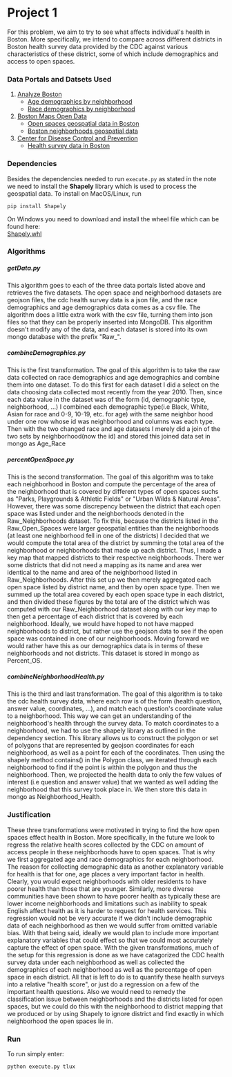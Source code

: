 # Project 1
For this problem, we aim to try to see what affects individual's health in Boston. More specifically, 
we intend to compare across different districts in Boston health survey data provided by the CDC against
various characteristics of these district, some of which include demographics and access to open spaces.
### Data Portals and Datsets Used
1. [Analyze Boston](https://data.boston.gov/dataset/)  
    - [Age demographics by neighborhood](https://data.boston.gov/dataset/8202abf2-8434-4934-959b-94643c7dac18/resource/c53f0204-3b39-4a33-8068-64168dbe9847/download/age.csv)
    - [Race demographics by neighborhood](https://data.boston.gov/dataset/8202abf2-8434-4934-959b-94643c7dac18/resource/20f64c02-6023-4280-8131-e8c0cedcae9b/download/race-and-or-ethnicity.csv)
2. [Boston Maps Open Data](http://bostonopendata-boston.opendata.arcgis.com/)
    - [Open spaces geospatial data in Boston](http://bostonopendata-boston.opendata.arcgis.com/datasets/2868d370c55d4d458d4ae2224ef8cddd_7.geojson)
    - [Boston neighborhoods geospatial data](http://bostonopendata-boston.opendata.arcgis.com/datasets/3525b0ee6e6b427f9aab5d0a1d0a1a28_0.geojson)
3. [Center for Disease Control and Prevention](https://chronicdata.cdc.gov/)
    - [Health survey data in Boston](https://chronicdata.cdc.gov/resource/csmm-fdhi.json?cityname=Boston)
    
### Dependencies
Besides the dependencies needed to run ``execute.py`` as stated in the note 
we need to install the **Shapely** library which is used to process the 
geospatial data. To install on MacOS/Linux, run
```
pip install Shapely
```
On Windows you need to download and install the wheel file which can be found here:  
[Shapely.whl](http://www.lfd.uci.edu/~gohlke/pythonlibs/#shapely)

### Algorithms
##### getData.py
This algorithm goes to each of the three data portals listed above
and retrieves the five datasets. The open space and neighborhood datasets are geojson files, the cdc health 
survey data is a json file, and the race demographics and age demographics data comes as a csv file. The algorithm
does a little extra work with the csv file, turning them into json files so that they can be properly inserted into
MongoDB. This algorithm doesn't modify any of the data, and each dataset is stored into its own mongo database with the 
prefix "Raw_".

##### combineDemographics.py
This is the first transformation. The goal of this algorithm is to take the raw data collected on race demographics
and age demographics and combine them into one dataset. To do this first for each dataset I did a select on the data 
choosing data collected most recently from the year 2010. Then, since each data value in the dataset was of the form (id, demographic type, neighborhood, ...)
I combined each demographic type(i.e Black, White, Asian for race and 0-9, 10-19, etc. for age) with the same neighbor hood under one row whose id was neighborhood
and columns was each type. Then with the two changed race and age datasets I merely did a join of the two sets by neighborhood(now the id) and stored this
joined data set in mongo as Age_Race 
##### percentOpenSpace.py
This is the second transformation. The goal of this algorithm was to take each neighborhood in Boston and compute the 
percentage of the area of the neighborhood that is covered by different types of open spaces suchs as "Parks, Playgrounds & Athletic Fields"
or "Urban Wilds & Natural Areas". However, there was some discrepency between the district that each open space was listed under 
and the neighborhoods denoted in the Raw_Neighborhoods dataset. To fix this, because the districts listed in the Raw_Open_Spaces were larger 
geospatial entities than the neighborhoods (at least one neighborhood fell in one of the districts) I decided that we would compute the total area of
the district by summing the total area of the neighborhood or neighborhoods that made up each district. Thus, I made a key map
that mapped districts to their respective neighborhoods. There wer some districts that did not need a mapping as its name and area 
wer identical to the name and area of the neighborhood listed in Raw_Neighborhoods. After this set up we then
merely aggregated each open space listed by district name, and then by open space type. Then we summed up the total area covered by 
each open space type in each district, and then divided these figures by the total are of the district which was computed with
our Raw_Neighborhood dataset along with our key map to then get a percentage of each district that is covered by each neighborhood.
Ideally, we would have hoped to not have mapped neighborhoods to district, but rather use the geojson data to see if the open space
was contained in one of our neighborhoods. Moving forward we would rather have this as our demographics data is in terms 
of these neighborhoods and not districts. This dataset is stored in mongo as Percent_OS.

##### combineNeighborhoodHealth.py
This is the third and last transformation. The goal of this algorithm is to take the cdc health survey data, where each row is of the form
(health question, answer value, coordinates, ...), and match each question's coordinate value to a neighborhood. This way we can get an understanding
of the neighborhood's health through the survey data. To match coordinates to a neighborhood, we had to use the
shapely library as outlined in the dependency section. This library allows us to construct the polygon or set of 
polygons that are represented by geojson coordinates for each neighborhood, as well as a point for each
of the coordinates. Then using the shapely method contains() in the Polygon class, we iterated through each
neighborhood to find if the point is within the polygon and thus the neighborhood. Then, we projected the health data 
to only the few values of interest (i.e question and answer value) that we wanted as well adding the neighborhood
that this survey took place in. We then store this data in mongo as Neighborhood_Health.

### Justification
These three transformations were motivated in trying to find the how open spaces effect health in Boston.
More specifically, in the future we look to regress the relative health scores collected by the CDC on amount of access people in these neighborhoods have to open spaces. That is why we first 
aggregated age and race demographics for each neighborhood. The reason for collecting demographic data as another explanatory variable
for health is that for one, age places a very important factor in health. Clearly, you would expect neighborhoods with older
residents to have poorer health than those that are younger. Similarly, more diverse communities have been shown to have poorer health
as typically these are lower income neighborhoods and limitations such as inability to speak English affect health as it is harder to 
request for health services. This regression would not be very accurate if we didn't include demographic data of each neighborhood as then we would suffer from omitted variable bias. With
that being said, ideally we would plan to include more important explanatory variables that could effect so that we could most accurately
capture the effect of open space. With the given transformations, much of the setup for this regression is done as we have catagorized the 
CDC health survey data under each neighborhood as well as collected the demographics of each neighborhood as well as the percentage of
open space in each district. All that is left to do is to quantify these health surveys into a relative "health score", or just
do a regression on a few of the important health questions. Also we would need to remedy the classification issue between neighborhoods and 
the districts listed for open spaces, but we could do this with the neighborhood to district mapping that we produced or by using 
Shapely to ignore district and find exactly in which neighborhood the open spaces lie in.

### Run
To run simply enter:
```
python execute.py tlux
```


